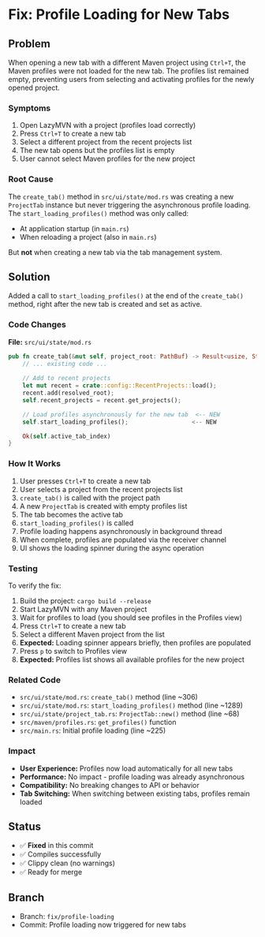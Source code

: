# Fix: Profile Loading for New Tabs

## Problem

When opening a new tab with a different Maven project using `Ctrl+T`, the Maven profiles were not loaded for the new tab. The profiles list remained empty, preventing users from selecting and activating profiles for the newly opened project.

### Symptoms

1. Open LazyMVN with a project (profiles load correctly)
2. Press `Ctrl+T` to create a new tab
3. Select a different project from the recent projects list
4. The new tab opens but the profiles list is empty
5. User cannot select Maven profiles for the new project

### Root Cause

The `create_tab()` method in `src/ui/state/mod.rs` was creating a new `ProjectTab` instance but never triggering the asynchronous profile loading. The `start_loading_profiles()` method was only called:

- At application startup (in `main.rs`)
- When reloading a project (also in `main.rs`)

But **not** when creating a new tab via the tab management system.

## Solution

Added a call to `start_loading_profiles()` at the end of the `create_tab()` method, right after the new tab is created and set as active.

### Code Changes

**File:** `src/ui/state/mod.rs`

```rust
pub fn create_tab(&mut self, project_root: PathBuf) -> Result<usize, String> {
    // ... existing code ...
    
    // Add to recent projects
    let mut recent = crate::config::RecentProjects::load();
    recent.add(resolved_root);
    self.recent_projects = recent.get_projects();

    // Load profiles asynchronously for the new tab  <-- NEW
    self.start_loading_profiles();                  <-- NEW

    Ok(self.active_tab_index)
}
```

### How It Works

1. User presses `Ctrl+T` to create a new tab
2. User selects a project from the recent projects list
3. `create_tab()` is called with the project path
4. A new `ProjectTab` is created with empty profiles list
5. The tab becomes the active tab
6. `start_loading_profiles()` is called
7. Profile loading happens asynchronously in background thread
8. When complete, profiles are populated via the receiver channel
9. UI shows the loading spinner during the async operation

### Testing

To verify the fix:

1. Build the project: `cargo build --release`
2. Start LazyMVN with any Maven project
3. Wait for profiles to load (you should see profiles in the Profiles view)
4. Press `Ctrl+T` to create a new tab
5. Select a different Maven project from the list
6. **Expected:** Loading spinner appears briefly, then profiles are populated
7. Press `p` to switch to Profiles view
8. **Expected:** Profiles list shows all available profiles for the new project

### Related Code

- `src/ui/state/mod.rs`: `create_tab()` method (line ~306)
- `src/ui/state/mod.rs`: `start_loading_profiles()` method (line ~1289)
- `src/ui/state/project_tab.rs`: `ProjectTab::new()` method (line ~68)
- `src/maven/profiles.rs`: `get_profiles()` function
- `src/main.rs`: Initial profile loading (line ~225)

### Impact

- **User Experience:** Profiles now load automatically for all new tabs
- **Performance:** No impact - profile loading was already asynchronous
- **Compatibility:** No breaking changes to API or behavior
- **Tab Switching:** When switching between existing tabs, profiles remain loaded

## Status

- ✅ **Fixed** in this commit
- ✅ Compiles successfully
- ✅ Clippy clean (no warnings)
- ✅ Ready for merge

## Branch

- Branch: `fix/profile-loading`
- Commit: Profile loading now triggered for new tabs
